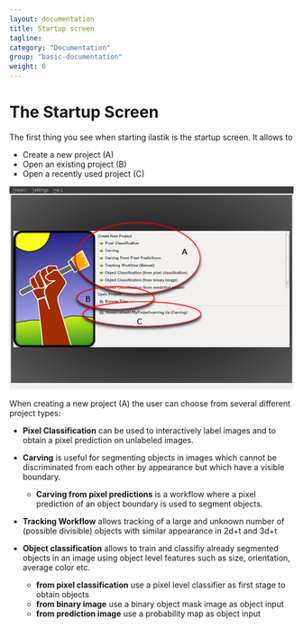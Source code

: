 ```yaml
---
layout: documentation
title: Startup screen
tagline: 
category: "Documentation"
group: "basic-documentation"
weight: 0
---
```

# The Startup Screen
The first thing you see when starting ilastik is the startup screen.
It allows to
* Create a new project (A)
* Open an existing project (B)
* Open a recently used project (C)
      
<a href="screenshots/startup-overview.png" data-toggle="lightbox"><img src="screenshots/startup-overview.png" class="img-responsive" /></a>

When creating a new project (A) the user can choose from several different
project types:

- **Pixel Classification** can be used to interactively label images and to obtain a pixel prediction on unlabeled images. 

- **Carving** is useful for segmenting objects in images which cannot be discriminated from each other by appearance but which have a visible boundary.

  - **Carving from pixel predictions** is a workflow where a pixel prediction of an object boundary is used to segment objects.


- **Tracking Workflow** allows tracking of a large and unknown number of (possible divisible) objects with similar appearance in 2d+t and 3d+t 

- **Object classification** allows to train and classifiy already segmented objects in an image using object level features such as size, orientation, average color etc.
  - **from pixel classification** use a pixel level classifier as first stage to obtain objects
  - **from binary image** use a binary object mask image as object input
  - **from prediction image** use a probability map as object input

